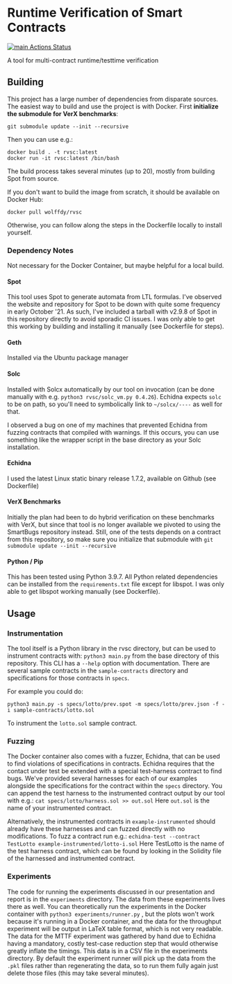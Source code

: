 # Runtime Verification of Smart Contracts
[![main Actions Status](https://github.com/dylanjwolff/rv-sc/workflows/main/badge.svg)](https://github.com/dylanjwolff/rv-sc/actions)

A tool for multi-contract runtime/testtime verification

## Building
This project has a large number of dependencies from disparate sources.
The easiest way to build and use the project is with Docker.
First **initialize the submodule for VerX benchmarks**:

 `git submodule update --init --recursive`

Then you can use e.g.:
```
docker build . -t rvsc:latest
docker run -it rvsc:latest /bin/bash
```

The build process takes several minutes (up to 20), mostly from building Spot from source.

If you don't want to build the image from scratch, it should be available on Docker Hub:
```
docker pull wolffdy/rvsc
```

Otherwise, you can follow along the steps in the Dockerfile locally to install yourself. 

### Dependency Notes

Not necessary for the Docker Container, but maybe helpful for a local build.

#### Spot

This tool uses Spot to generate automata from LTL formulas.
I've observed the website and repository for Spot to be down with quite some frequency in early October '21.
As such, I've included a tarball with v2.9.8 of Spot in this repository directly to avoid sporadic CI issues.
I was only able to get this working by building and installing it manually (see Dockerfile for steps).

#### Geth

Installed via the Ubuntu package manager

#### Solc

Installed with Solcx automatically by our tool on invocation (can be done manually with e.g. `python3 rvsc/solc_vm.py 0.4.26`).
Echidna expects `solc` to be on path, so you'll need to symbolically link to `~/solcx/----` as well for that.

I observed a bug on one of my machines that prevented Echidna from fuzzing contracts that compiled with warnings.
If this occurs, you can use something like the wrapper script in the base directory as your Solc installation.

#### Echidna

I used the latest Linux static binary release 1.7.2, available on Github (see Dockerfile)

#### VerX Benchmarks

Initially the plan had been to do hybrid verification on these benchmarks with VerX, but since that tool is no longer available we pivoted to using the SmartBugs repository instead.
Still, one of the tests depends on a contract from this repository, so make sure you initialize that submodule with `git submodule update --init --recursive`

#### Python / Pip

This has been tested using Python 3.9.7. 
All Python related dependencies can be installed from the `requirements.txt` file except for libspot.
I was only able to get libspot working manually (see Dockerfile).

## Usage

### Instrumentation
The tool itself is a Python library in the rvsc directory, but can be used to instrument contracts with:
```python3 main.py```
from the base directory of this repository.
This CLI has a `--help` option with documentation.
There are several sample contracts in the `sample-contracts` directory and specifications for those contracts in `specs`.

For example you could do:
```
python3 main.py -s specs/lotto/prev.spot -m specs/lotto/prev.json -f -i sample-contracts/lotto.sol
```
To instrument the `lotto.sol` sample contract.

### Fuzzing

The Docker container also comes with a fuzzer, Echidna, that can be used to find violations of specifications in contracts.
Echidna requires that the contact under test be extended with a special test-harness contract to find bugs.
We've provided several harnesses for each of our examples alongside the specifications for the contract within the `specs` directory.
You can append the test harness to the instrumented contract output by our tool with e.g.:
```cat specs/lotto/harness.sol >> out.sol```
Here `out.sol` is the name of your instrumented contract.

Alternatively, the instrumented contracts in `example-instrumented` should already have these harnesses and can fuzzed directly with no modifications.
To fuzz a contract run e.g.:
```echidna-test --contract TestLotto example-instrumented/lotto-i.sol```
Here TestLotto is the name of the test harness contract, which can be found by looking in the Solidity file of the harnessed and instrumented contract.

### Experiments

The code for running the experiments discussed in our presentation and report is in the `experiments` directory.
The data from these experiments lives there as well.
You can theoretically run the experiments in the Docker container with 
```python3 experiments/runner.py```
, but the plots won't work because it's running in a Docker container, and the data for the throughput experiment will be output in LaTeX table format, which is not very readable.
The data for the MTTF experiment was gathered by hand due to Echidna having a mandatory, costly test-case reduction step that would otherwise greatly inflate the timings.
This data is in a CSV file in the experiments directory.
By default the experiment runner will pick up the data from the `.pkl` files rather than regenerating the data, so to run them fully again just delete those files (this may take several minutes).
